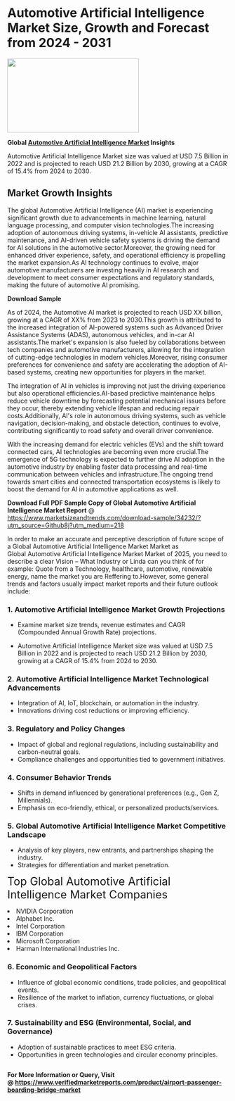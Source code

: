 <H1>Automotive Artificial Intelligence Market Size, Growth and Forecast from 2024 - 2031</H1><img class="aligncenter size-medium wp-image-584254" src="https://thirdeyenews.in/wp-content/uploads/2024/09/Global-Market-Research-300x168.jpeg" alt="" width="300" height="168" /><p><strong>Global&nbsp;<a href="https://www.marketsizeandtrends.com/download-sample/34232/?utm_source=Github8j?utm_medium=218">Automotive Artificial Intelligence Market</a> Insights</strong></p><p>Automotive Artificial Intelligence Market size was valued at USD 7.5 Billion in 2022 and is projected to reach USD 21.2 Billion by 2030, growing at a CAGR of 15.4% from 2024 to 2030.</p><p><h2>Market Growth Insights</h2> <p>The global Automotive Artificial Intelligence (AI) market is experiencing significant growth due to advancements in machine learning, natural language processing, and computer vision technologies.The increasing adoption of autonomous driving systems, in-vehicle AI assistants, predictive maintenance, and AI-driven vehicle safety systems is driving the demand for AI solutions in the automotive sector.Moreover, the growing need for enhanced driver experience, safety, and operational efficiency is propelling the market expansion.As AI technology continues to evolve, major automotive manufacturers are investing heavily in AI research and development to meet consumer expectations and regulatory standards, making the future of automotive AI promising.</p> <p><strong>Download Sample</strong></p> <p>As of 2024, the Automotive AI market is projected to reach USD XX billion, growing at a CAGR of XX% from 2023 to 2030.This growth is attributed to the increased integration of AI-powered systems such as Advanced Driver Assistance Systems (ADAS), autonomous vehicles, and in-car AI assistants.The market's expansion is also fueled by collaborations between tech companies and automotive manufacturers, allowing for the integration of cutting-edge technologies in modern vehicles.Moreover, rising consumer preferences for convenience and safety are accelerating the adoption of AI-based systems, creating new opportunities for players in the market.</p> <p>The integration of AI in vehicles is improving not just the driving experience but also operational efficiencies.AI-based predictive maintenance helps reduce vehicle downtime by forecasting potential mechanical issues before they occur, thereby extending vehicle lifespan and reducing repair costs.Additionally, AI's role in autonomous driving systems, such as vehicle navigation, decision-making, and obstacle detection, continues to evolve, contributing significantly to road safety and overall driver convenience.</p> <p>With the increasing demand for electric vehicles (EVs) and the shift toward connected cars, AI technologies are becoming even more crucial.The emergence of 5G technology is expected to further drive AI adoption in the automotive industry by enabling faster data processing and real-time communication between vehicles and infrastructure.The ongoing trend towards smart cities and connected transportation ecosystems is likely to boost the demand for AI in automotive applications as well.</p> <p><span class=""><strong>Download Full PDF Sample Copy of Global Automotive Artificial Intelligence Market Report</strong> @ <a href="https://www.marketsizeandtrends.com/download-sample/34232/?utm_source=Github8j?utm_medium=218" target="_blank">https://www.marketsizeandtrends.com/download-sample/34232/?utm_source=Github8j?utm_medium=218</a></span></p><p>In order to make an accurate and perceptive description of future scope of a Global&nbsp;Automotive Artificial Intelligence Market Market as Global&nbsp;Automotive Artificial Intelligence Market Market of 2025, you need to describe a clear Vision &ndash; What Industry or Linda can you think of for example: Quote from a Technology, healthcare, automotive, renewable energy, name the market you are Reffering to.However, some general trends and factors usually impact market reports and their future outlook include:</p><h3>1.&nbsp;<strong>Automotive Artificial Intelligence Market Growth Projections</strong></h3><ul><li>Examine market size trends, revenue estimates and CAGR (Compounded Annual Growth Rate) projections.</li><li><p>Automotive Artificial Intelligence Market size was valued at USD 7.5 Billion in 2022 and is projected to reach USD 21.2 Billion by 2030, growing at a CAGR of 15.4% from 2024 to 2030.</p></li></ul><h3>2.&nbsp;<strong>Automotive Artificial Intelligence Market Technological Advancements</strong></h3><ul><li>Integration of AI, IoT, blockchain, or automation in the industry.</li><li>Innovations driving cost reductions or improving efficiency.</li></ul><h3>3.&nbsp;<strong>Regulatory and Policy Changes</strong></h3><ul><li>Impact of global and regional regulations, including sustainability and carbon-neutral goals.</li><li>Compliance challenges and opportunities tied to government initiatives.</li></ul><h3>4.&nbsp;<strong>Consumer Behavior Trends</strong></h3><ul><li>Shifts in demand influenced by generational preferences (e.g., Gen Z, Millennials).</li><li>Emphasis on eco-friendly, ethical, or personalized products/services.</li></ul><h3>5.&nbsp;<strong>Global Automotive Artificial Intelligence Market Competitive Landscape</strong></h3><ul><li>Analysis of key players, new entrants, and partnerships shaping the industry.</li><li>Strategies for differentiation and market penetration.</li></ul><p data-pm-slice="1 1 []"><span style="color: inherit; font-family: inherit; font-size: 25px;">Top Global Automotive Artificial Intelligence Market Companies</span></p><div class="" data-test-id=""><p><li>NVIDIA Corporation</li><li> Alphabet Inc.</li><li> Intel Corporation</li><li> IBM Corporation</li><li> Microsoft Corporation</li><li> Harman International Industries Inc.</li></p></div><h3>6.&nbsp;<strong>Economic and Geopolitical Factors</strong></h3><ul><li>Influence of global economic conditions, trade policies, and geopolitical events.</li><li>Resilience of the market to inflation, currency fluctuations, or global crises.</li></ul><h3>7.&nbsp;<strong>Sustainability and ESG (Environmental, Social, and Governance)</strong></h3><ul><li>Adoption of sustainable practices to meet ESG criteria.</li><li>Opportunities in green technologies and circular economy principles.</li></ul><h2><strong style="font-size: 14px;">For More Information or Query, Visit @&nbsp;</strong><a style="background-color: #ffffff; font-size: 14px;" href="https://www.marketsizeandtrends.com/report/automotive-artificial-intelligence-market/" target="_blank">https://www.verifiedmarketreports.com/product/airport-passenger-boarding-bridge-market</a></h2>